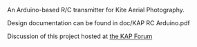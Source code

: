 An Arduino-based R/C transmitter for Kite Aerial Photography.

Design documentation can be found in doc/KAP RC Arduino.pdf

Discussion of this project hosted at [the KAP Forum](http://arch.ced.berkeley.edu/kap/discuss/index.php?p=/discussion/5325/repackaged-r-c-arduino-kap-controller)


